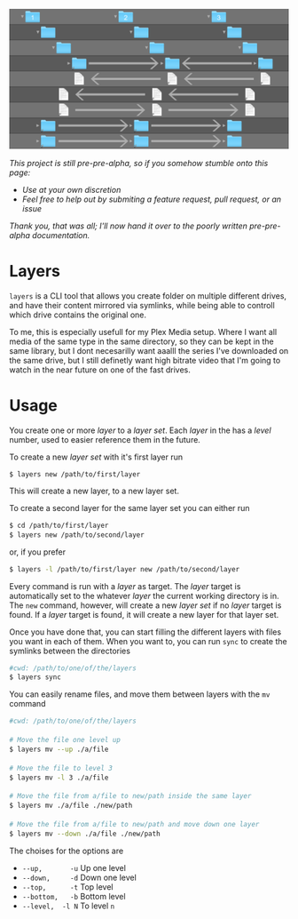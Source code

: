 ![](./Illustration.png)

*This project is still pre-pre-alpha, so if you somehow stumble onto this page:*
* *Use at your own discretion*
* *Feel free to help out by submiting a feature request, pull request, or an issue*

*Thank you, that was all; I'll now hand it over to the poorly written pre-pre-alpha documentation.*

# Layers

`layers` is a CLI tool that allows you create folder on multiple different drives, and have their content mirrored via symlinks, while being able to controll which drive contains the original one.

To me, this is especially usefull for my Plex Media setup. Where I want all media of the same type in the same directory, so they can be kept in the same library, but I dont necesarilly want aaalll the series I've downloaded on the same drive, but I still definetly want high bitrate video that I'm going to watch in the near future on one of the fast drives.



# Usage

You create one or more *layer* to a *layer set*. Each *layer* in the has a *level* number, used to easier reference them in the future.

To create a new *layer set* with it's first layer run

```
$ layers new /path/to/first/layer
```

This will create a new layer, to a new layer set.

To create a second layer for the same layer set you can either run

```bash
$ cd /path/to/first/layer
$ layers new /path/to/second/layer
```

or, if you prefer

```bash
$ layers -l /path/to/first/layer new /path/to/second/layer
```

Every command is run with a *layer* as target. The *layer* target is automatically set to the whatever *layer* the current working directory is in. The `new` command, however, will create a new *layer set* if no *layer* target is found. If a *layer* target is found, it will create a new layer for that layer set.


Once you have done that, you can start filling the different layers with files you want in each of them. When you want to, you can run `sync` to create the symlinks between the directories

```bash
#cwd: /path/to/one/of/the/layers
$ layers sync
```


You can easily rename files, and move them between layers with the `mv` command

```bash
#cwd: /path/to/one/of/the/layers

# Move the file one level up
$ layers mv --up ./a/file

# Move the file to level 3
$ layers mv -l 3 ./a/file

# Move the file from a/file to new/path inside the same layer
$ layers mv ./a/file ./new/path

# Move the file from a/file to new/path and move down one layer
$ layers mv --down ./a/file ./new/path
```

The choises for the options are
- `--up,       -u` Up one level
- `--down,     -d` Down one level
- `--top,      -t` Top level
- `--bottom,   -b` Bottom level
- `--level,  -l N` To level `n`


